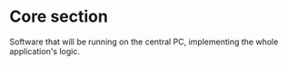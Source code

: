 # Core section

Software that will be running on the central PC, implementing the whole application's logic.